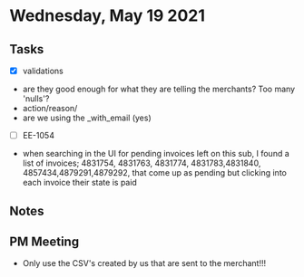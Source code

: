 # Wednesday, May 19 2021

## Tasks
- [x] validations
* are they good enough for what they are telling the merchants? Too many 'nulls'?
* action/reason/
* are we using the _with_email (yes)
- [ ] EE-1054
* when searching in the UI for pending invoices left on this sub, I found a list of invoices; 4831754, 4831763, 4831774, 4831783,4831840, 4857434,4879291,4879292, that come up as pending but clicking into each invoice their state is paid
## Notes
## PM Meeting
* Only use the CSV's created by us that are sent to the merchant!!!